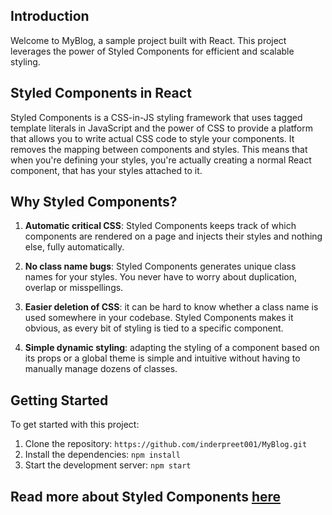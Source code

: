 
## Introduction

Welcome to MyBlog, a sample project built with React. This project leverages the power of Styled Components for efficient and scalable styling.

## Styled Components in React

Styled Components is a CSS-in-JS styling framework that uses tagged template literals in JavaScript and the power of CSS to provide a platform that allows you to write actual CSS code to style your components. It removes the mapping between components and styles. This means that when you're defining your styles, you're actually creating a normal React component, that has your styles attached to it.

## Why Styled Components?

1. **Automatic critical CSS**: Styled Components keeps track of which components are rendered on a page and injects their styles and nothing else, fully automatically.

2. **No class name bugs**: Styled Components generates unique class names for your styles. You never have to worry about duplication, overlap or misspellings.

3. **Easier deletion of CSS**: it can be hard to know whether a class name is used somewhere in your codebase. Styled Components makes it obvious, as every bit of styling is tied to a specific component.

4. **Simple dynamic styling**: adapting the styling of a component based on its props or a global theme is simple and intuitive without having to manually manage dozens of classes.

## Getting Started

To get started with this project:

1. Clone the repository: `https://github.com/inderpreet001/MyBlog.git`
2. Install the dependencies: `npm install`
3. Start the development server: `npm start`

## Read more about Styled Components [here](https://www.inderpreetsingh.co/post/react-styling-styled-components-guide) 

